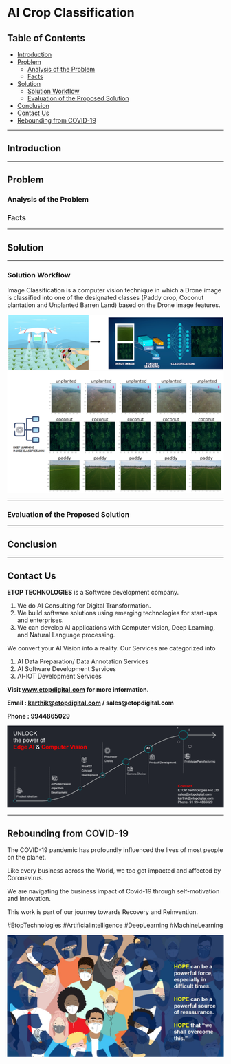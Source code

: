 # AI Crop Classification

## Table of Contents ##

* [Introduction](https://github.com/Karthikkannan-AI/AI-Crop-Classification#introduction)
* [Problem](https://github.com/Karthikkannan-AI/AI-Crop-Classification#problem)
  * [Analysis of the Problem](https://github.com/Karthikkannan-AI/AI-Crop-Classification#analysis-of-the-problem)
  * [Facts](https://github.com/Karthikkannan-AI/AI-Crop-Classification#facts)
* [Solution](https://github.com/Karthikkannan-AI/AI-Crop-Classification#solution)
  * [Solution Workflow](https://github.com/Karthikkannan-AI/AI-Crop-Classification#solution-workflow)
  * [Evaluation of the Proposed Solution](https://github.com/Karthikkannan-AI/AI-Crop-Classification#evaluation-of-the-proposed-solution)
* [Conclusion](https://github.com/Karthikkannan-AI/AI-Crop-Classification#conclusion)
* [Contact Us](https://github.com/Karthikkannan-AI/AI-Crop-Classification#contact-us)
* [Rebounding from COVID-19](https://github.com/Karthikkannan-AI/AI-Crop-Classification#rebounding-from-covid-19)

- - - -

## Introduction ##



- - - -

## Problem ##

### Analysis of the Problem ###



### Facts ###



- - - -

## Solution ##



- - - -

### Solution Workflow ###

Image Classification is a computer vision technique in which a Drone image is classified into one of the designated classes (Paddy crop, Coconut plantation and Unplanted Barren Land)  based on the Drone image features. 

<img src="https://github.com/Karthikkannan-AI/AI-Crop-Classification/blob/main/resources/Solution%20Workflow%201.png">

<img src="https://github.com/Karthikkannan-AI/AI-Crop-Classification/blob/main/resources/Solution%20Workflow%202.png">

- - - -

### Evaluation of the Proposed Solution ###



- - - -

## Conclusion ##



- - - -

## Contact Us ##

__ETOP TECHNOLOGIES__ is a Software development company. 
1. We do AI Consulting for Digital Transformation.
2. We build software solutions using emerging technologies for start-ups and enterprises. 
3. We can develop AI applications with Computer vision, Deep Learning, and Natural Language processing.

We convert your AI Vision into a reality. Our Services are categorized into 
1. AI Data Preparation/ Data Annotation Services 
2. AI Software Development Services 
3. AI-IOT Development Services

__Visit www.etopdigital.com for more information.__

__Email : karthik@etopdigital.com / sales@etopdigital.com__
          
__Phone : 9944865029__

<img src="https://github.com/Karthikkannan-AI/AI-Crop-Classification/blob/main/resources/About%20ETOP%20Technologies_Github.png">

- - - -

## Rebounding from COVID-19 ##

The COVID-19 pandemic has profoundly influenced the lives of most people on the planet.

Like every business across the World, we too got impacted and affected by Coronavirus.

We are navigating the business impact of Covid-19 through self-motivation and Innovation.

This work is part of our journey towards Recovery and Reinvention.

#EtopTechnologies #Artificialintelligence #DeepLearning #MachineLearning


<img src="https://github.com/Karthikkannan-AI/AI-Crop-Classification/blob/main/resources/CoronaPandemic.jpeg">
